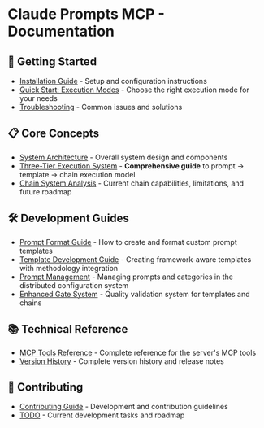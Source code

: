 # Claude Prompts MCP - Documentation

## 🚀 Getting Started

- [Installation Guide](installation-guide.md) - Setup and configuration instructions
- [Quick Start: Execution Modes](prompt-vs-template-guide.md) - Choose the right execution mode for your needs
- [Troubleshooting](troubleshooting.md) - Common issues and solutions

## 📋 Core Concepts

- [System Architecture](architecture.md) - Overall system design and components
- [Three-Tier Execution System](execution-architecture-guide.md) - **Comprehensive guide** to prompt → template → chain execution model
- [Chain System Analysis](chain-system-analysis.md) - Current chain capabilities, limitations, and future roadmap

## 🛠️ Development Guides

- [Prompt Format Guide](prompt-format-guide.md) - How to create and format custom prompt templates
- [Template Development Guide](template-development-guide.md) - Creating framework-aware templates with methodology integration
- [Prompt Management](prompt-management.md) - Managing prompts and categories in the distributed configuration system
- [Enhanced Gate System](enhanced-gate-system.md) - Quality validation system for templates and chains

## 📚 Technical Reference

- [MCP Tools Reference](mcp-tools-reference.md) - Complete reference for the server's MCP tools
- [Version History](version-history.md) - Complete version history and release notes

## 🤝 Contributing

- [Contributing Guide](contributing.md) - Development and contribution guidelines
- [TODO](TODO.md) - Current development tasks and roadmap
